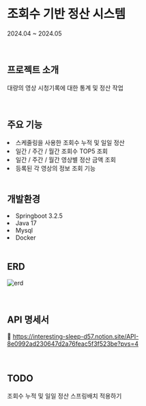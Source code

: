 # 조회수 기반 정산 시스템 
2024.04 ~ 2024.05

<br>

## 프로젝트 소개
대량의 영상 시청기록에 대한 통계 및 정산 작업

<br>

## 주요 기능
<li> 스케줄링을 사용한 조회수 누적 및 일일 정산 </li>
<li> 일간 / 주간 / 월간 조회수 TOP5 조회 </li>
<li>  일간 / 주간 / 월간 영상별 정산 금액 조회 </li>
<li>  등록된 각 영상의 정보 조회 기능 </li>


<br>

## 개발환경 
<li> Springboot 3.2.5 </li>
<li>  Java 17 </li>
<li>  Mysql </li>
<li>  Docker </li>

<br>

## ERD
![erd](https://github.com/zuuhyun/youtube-project/assets/164435525/4f145290-59e3-4939-81a8-5152751208f6)

<br>

## API 명세서
:link: https://interesting-sleep-d57.notion.site/API-8e0992ad230647d2a76feac5f3f523be?pvs=4

<br>

## TODO
조회수 누적 및 일일 정산 스프링배치 적용하기 

